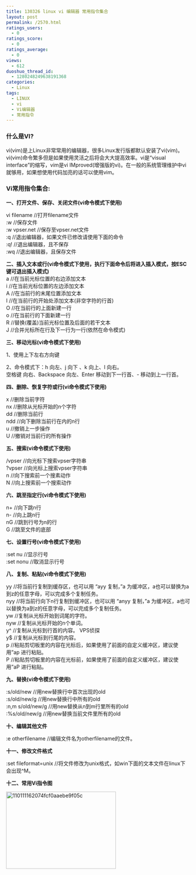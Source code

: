 ```yaml
---
title: 130326 linux vi 编辑器 常用指令集合
layout: post
permalink: /2570.html
ratings_users:
  - 0
ratings_score:
  - 0
ratings_average:
  - 0
views:
  - 612
duoshuo_thread_id:
  - 1280248249638191368
categories:
  - Linux
tags:
  - LINUX
  - vi
  - Vi编辑器
  - 常用指令
---
```

### 什么是VI?

vi(vim)是上Linux非常常用的编辑器，很多Linux发行版都默认安装了vi(vim)。vi(vim)命令繁多但是如果使用灵活之后将会大大提高效率。vi是“visual interface”的缩写，vim是vi IMproved(增强版的vi)。在一般的系统管理维护中vi就够用，如果想使用代码加亮的话可以使用vim。

### Vi常用指令集合:

**一、打开文件、保存、关闭文件(vi命令模式下使用)**

vi filename //打开filename文件  
:w //保存文件  
:w vpser.net //保存至vpser.net文件  
:q //退出编辑器，如果文件已修改请使用下面的命令  
:q! //退出编辑器，且不保存  
:wq //退出编辑器，且保存文件

**二、插入文本或行(vi命令模式下使用，执行下面命令后将进入插入模式，按ESC键可退出插入模式)**  
a //在当前光标位置的右边添加文本  
i //在当前光标位置的左边添加文本  
A //在当前行的末尾位置添加文本  
I //在当前行的开始处添加文本(非空字符的行首)  
O //在当前行的上面新建一行  
o //在当前行的下面新建一行  
R //替换(覆盖)当前光标位置及后面的若干文本  
J //合并光标所在行及下一行为一行(依然在命令模式)

**三、移动光标(vi命令模式下使用)**

1、使用上下左右方向键

2、命令模式下：h 向左、j 向下 、k 向上、l 向右。  
空格键 向右、Backspace 向左、Enter 移动到下一行首、- 移动到上一行首。

**四、删除、恢复字符或行(vi命令模式下使用)**

x //删除当前字符  
nx //删除从光标开始的n个字符  
dd //删除当前行  
ndd //向下删除当前行在内的n行  
u //撤销上一步操作  
U //撤销对当前行的所有操作

**五、搜索(vi命令模式下使用)**

/vpser //向光标下搜索vpser字符串  
?vpser //向光标上搜索vpser字符串  
n //向下搜索前一个搜素动作  
N //向上搜索前一个搜索动作

**六、跳至指定行(vi命令模式下使用)**

n+ //向下跳n行  
n- //向上跳n行  
nG //跳到行号为n的行  
G //跳至文件的底部

**七、设置行号(vi命令模式下使用)**

:set nu //显示行号  
:set nonu //取消显示行号

**八、复制、粘贴(vi命令模式下使用)**

yy //将当前行复制到缓存区，也可以用 &#8220;ayy 复制，&#8221;a 为缓冲区，a也可以替换为a到z的任意字母，可以完成多个复制任务。  
nyy //将当前行向下n行复制到缓冲区，也可以用 &#8220;anyy 复制，&#8221;a 为缓冲区，a也可以替换为a到z的任意字母，可以完成多个复制任务。  
yw //复制从光标开始到词尾的字符。  
nyw //复制从光标开始的n个单词。  
y^ //复制从光标到行首的内容。 VPS侦探  
y$ //复制从光标到行尾的内容。  
p //粘贴剪切板里的内容在光标后，如果使用了前面的自定义缓冲区，建议使用&#8221;ap 进行粘贴。  
P //粘贴剪切板里的内容在光标前，如果使用了前面的自定义缓冲区，建议使用&#8221;aP 进行粘贴。

**九、替换(vi命令模式下使用)**

:s/old/new //用new替换行中首次出现的old  
:s/old/new/g //用new替换行中所有的old  
:n,m s/old/new/g //用new替换从n到m行里所有的old  
:%s/old/new/g //用new替换当前文件里所有的old

**十、编辑其他文件**

:e otherfilename //编辑文件名为otherfilename的文件。

**十一、修改文件格式**

:set fileformat=unix //将文件修改为unix格式，如win下面的文本文件在linux下会出现^M。

**十二、常用Vi指令图**

[<img class="aligncenter size-medium wp-image-2571" alt="110111162074fcf0aaebe9f05c" src="http://pic.80aj.com/2013/03/110111162074fcf0aaebe9f05c-300x211.jpg" width="300" height="211" />][1]

 [1]: http://pic.80aj.com/2013/03/110111162074fcf0aaebe9f05c.jpg